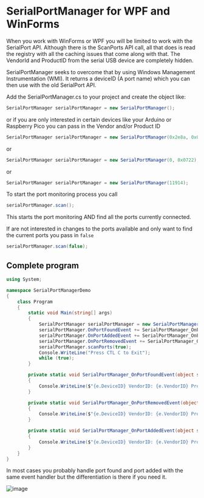 # SerialPortManager for WPF and WinForms

When you work with WinForms or WPF you will be limited to work with the SerialPort API. Although there is the ScanPorts API call, all that does is read the registry with all the caching issues that come along with that. The VendorId and ProductID from the serial USB device are completely hidden.

SerialPortManager seeks to overcome that by using Windows Management Instrumentation (WMI). It returns a deviceID (A port name) which you can then use with the old SerialPort API.

Add the SerialPortManager.cs to your project and create the object like:
```C#
SerialPortManager serialPortManager = new SerialPortManager();
```

or if you are only interested in certain devices like your Arduino or Raspberry Pico you can pass in the Vendor and/or Product ID

```C#
SerialPortManager serialPortManager = new SerialPortManager(0x2e8a, 0x0722);
```
or
```C#
SerialPortManager serialPortManager = new SerialPortManager(0, 0x0722);
```
or
```C#
SerialPortManager serialPortManager = new SerialPortManager(11914);
```

To start the port monitoring process you call 
```C#
serialPortManager.scan();
```

This starts the port monitoring AND find all the ports currently connected.

If are not interested in changes to the ports available and only want to find the current ports you pass in `false`
```C#
serialPortManager.scan(false);
```

## Complete program

```C#
using System;

namespace SerialPortManagerDemo
{
    class Program
    {
        static void Main(string[] args)
        {
            SerialPortManager serialPortManager = new SerialPortManager();
            serialPortManager.OnPortFoundEvent += SerialPortManager_OnPortFoundEvent;
            serialPortManager.OnPortAddedEvent += SerialPortManager_OnPortAddedEvent;
            serialPortManager.OnPortRemovedEvent += SerialPortManager_OnPortRemovedEvent;
            serialPortManager.scanPorts(true);
            Console.WriteLine("Press CTL C to Exit");
            while (true);
        }

        private static void SerialPortManager_OnPortFoundEvent(object sender, SerialPortEventArgs e)
        {
            Console.WriteLine($"{e.DeviceID} VendorID: {e.VendorID} ProductID: {e.ProductID} Found");
        }

        private static void SerialPortManager_OnPortRemovedEvent(object sender, SerialPortEventArgs e)
        {
            Console.WriteLine($"{e.DeviceID} VendorID: {e.VendorID} ProductID: {e.ProductID} Removed");
        }

        private static void SerialPortManager_OnPortAddedEvent(object sender, SerialPortEventArgs e)
        {
            Console.WriteLine($"{e.DeviceID} VendorID: {e.VendorID} ProductID: {e.ProductID} Added");
        }
    }
}
```

In most cases you probably handle port found and port added with the same event handler but the differentiation is there if you need it.

![image](https://github.com/dinther/SerialPortManager/assets/1192916/4b4744de-5da8-4bae-9087-b4058a48fbee)


